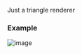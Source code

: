 Just a triangle renderer

### Example
![image](https://github.com/k-i-o/TriangleRenderer/assets/68398653/f6b6005b-6ec2-4622-8478-90eb09c6cf01)
